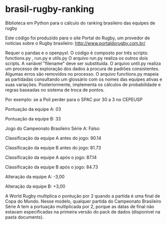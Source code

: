 # brasil-rugby-ranking
Biblioteca em Python para o cálculo do ranking brasileiro das equipes de rugby

Este código foi produzido para o site Portal do Rugby, um provedor de notícias sobre o Rugby brasileiro: http://www.portaldorugby.com.br/

Requer o pandas e o openpyxl.
O código é composto por três scripts: functions.py , run.py e utils.py
O arquivo run.py realiza os outros dois scripts. A variável "filename" deve ser substituída. O arquivo until.py realiza um processo de exploração dos dados à procura de padrões consistentes. Algumas erros são removidos no processo. O arquivo functions.py mapeia as partidadas consultando um glossário com os nomes das equipes ativas e suas variações. Posteriormente, implementa os cálculos de probabilidade e regras baseadas no sistema de troca de pontos.

Por exemplo: se a Poli perder para o SPAC por 30 a 3 no CEPEUSP

Pontuação da equipe A: 03

Pontuação da equipe B: 33

Jogo do Campeonato Brasileiro Série A: Falso

Classificação da equipe A antes do jogo: 90.14

Classificação da equipe B antes do jogo: 81.73

Classificação da equipe A após o jogo: 87.14

Classificação da equipe B após o jogo: 84.73

Alteração da equipe A: -3,00

Alteração da equipe B: +3,00

A World Rugby multiplica o pontução por 2 quando a partida é uma final de Copa do Mundo. Nesse modelo, qualquer partida do Campeonato Brasileiro Série A tem a portuação multiplicada por 2, porque as datas de final não estavam especificadas na primeira versão do pack de dados (disponível na pasta documents).
